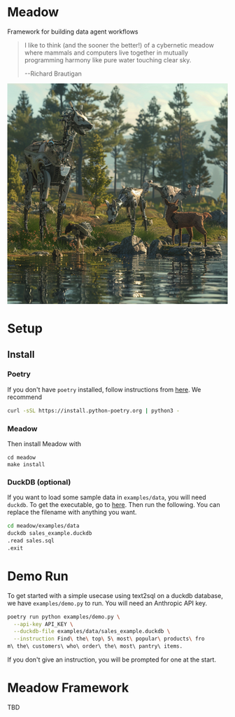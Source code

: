# Meadow
Framework for building data agent workflows

> I like to think (and the sooner the better!) of a cybernetic meadow where mammals and computers live together in mutually programming harmony like pure water touching clear sky.
>
> --Richard Brautigan

<img src="assets/meadow_image.png" alt="Cybernetic Meadow" style="display: block; margin: 0 auto" />

# Setup
## Install
### Poetry
If you don't have `poetry` installed, follow instructions from [here](https://python-poetry.org/docs/#installing-with-the-official-installer). We recommend

```bash
curl -sSL https://install.python-poetry.org | python3 -
```

### Meadow
Then install Meadow with
```
cd meadow
make install
```

### DuckDB (optional)
If you want to load some sample data in `examples/data`, you will need `duckdb`. To get the executable, go to [here](https://duckdb.org/docs/installation). Then run the following. You can replace the filename with anything you want.

```bash
cd meadow/examples/data
duckdb sales_example.duckdb
.read sales.sql
.exit
```

# Demo Run
To get started with a simple usecase using text2sql on a duckdb database, we have `examples/demo.py` to run. You will need an Anthropic API key.
```bash
poetry run python examples/demo.py \
  --api-key API_KEY \
  --duckdb-file examples/data/sales_example.duckdb \
  --instruction Find\ the\ top\ 5\ most\ popular\ products\ fro
m\ the\ customers\ who\ order\ the\ most\ pantry\ items.
```
If you don't give an instruction, you will be prompted for one at the start.

# Meadow Framework
TBD